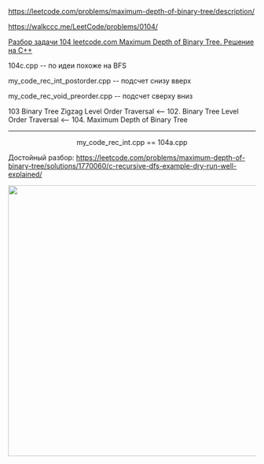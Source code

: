 https://leetcode.com/problems/maximum-depth-of-binary-tree/description/

https://walkccc.me/LeetCode/problems/0104/

[Разбор задачи 104 leetcode.com Maximum Depth of Binary Tree. Решение на C++](https://www.youtube.com/watch?v=ELOXBdKsdbo)

104c.cpp -- по идеи похоже на BFS

my_code_rec_int_postorder.cpp -- подсчет снизу вверх

my_code_rec_void_preorder.cpp -- подсчет сверху вниз

103 Binary Tree Zigzag Level Order Traversal <-- 102. Binary Tree Level Order Traversal <-- 104. Maximum Depth of Binary Tree

_________

<p align="center">my_code_rec_int.cpp == 104a.cpp </p>

Достойный разбор: https://leetcode.com/problems/maximum-depth-of-binary-tree/solutions/1770060/c-recursive-dfs-example-dry-run-well-explained/

<img src="https://assets.leetcode.com/users/images/523c99f4-e3ae-4123-8454-aef6f81f69fd_1644824385.5203114.jpeg" width="850" height="550"/>
